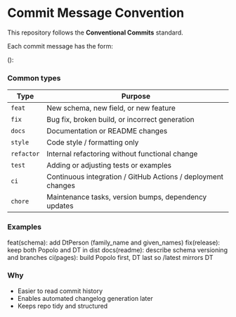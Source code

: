 # Commit Message Convention

This repository follows the **Conventional Commits** standard.

Each commit message has the form:

<type>(<scope>): <short summary>

### Common types

| Type | Purpose |
|------|----------|
| `feat` | New schema, new field, or new feature |
| `fix` | Bug fix, broken build, or incorrect generation |
| `docs` | Documentation or README changes |
| `style` | Code style / formatting only |
| `refactor` | Internal refactoring without functional change |
| `test` | Adding or adjusting tests or examples |
| `ci` | Continuous integration / GitHub Actions / deployment changes |
| `chore` | Maintenance tasks, version bumps, dependency updates |

### Examples

feat(schema): add DtPerson (family_name and given_names)
fix(release): keep both Popolo and DT in dist
docs(readme): describe schema versioning and branches
ci(pages): build Popolo first, DT last so /latest mirrors DT


### Why

- Easier to read commit history  
- Enables automated changelog generation later  
- Keeps repo tidy and structured
